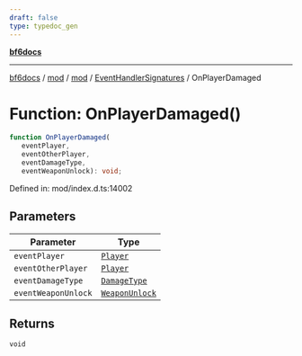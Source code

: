 ```yaml
---
draft: false
type: typedoc_gen
---
```


[**bf6docs**](../../../../_index.md)

***

[bf6docs](../../../../_index.md) / [mod](../../../_index.md) / [mod](../../_index.md) / [EventHandlerSignatures](../_index.md) / OnPlayerDamaged

# Function: OnPlayerDamaged()

```ts
function OnPlayerDamaged(
   eventPlayer, 
   eventOtherPlayer, 
   eventDamageType, 
   eventWeaponUnlock): void;
```

Defined in: mod/index.d.ts:14002

## Parameters

| Parameter | Type |
| ------ | ------ |
| `eventPlayer` | [`Player`](../../Player/_index.md) |
| `eventOtherPlayer` | [`Player`](../../Player/_index.md) |
| `eventDamageType` | [`DamageType`](../../DamageType/_index.md) |
| `eventWeaponUnlock` | [`WeaponUnlock`](../../WeaponUnlock/_index.md) |

## Returns

`void`
